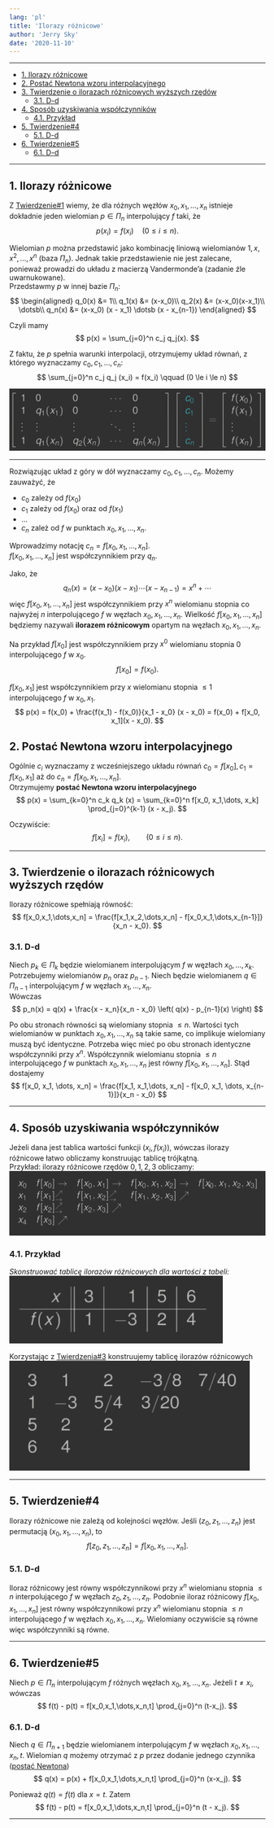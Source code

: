 ```yaml
---
lang: 'pl'
title: 'Ilorazy różnicowe'
author: 'Jerry Sky'
date: '2020-11-10'
---
```


---

- [1. Ilorazy różnicowe](#1-ilorazy-różnicowe)
- [2. Postać Newtona wzoru interpolacyjnego](#2-postać-newtona-wzoru-interpolacyjnego)
- [3. Twierdzenie o ilorazach różnicowych wyższych rzędów](#3-twierdzenie-o-ilorazach-różnicowych-wyższych-rzędów)
    - [3.1. D-d](#31-d-d)
- [4. Sposób uzyskiwania współczynników](#4-sposób-uzyskiwania-współczynników)
    - [4.1. Przykład](#41-przykład)
- [5. Twierdzenie#4](#5-twierdzenie4)
    - [5.1. D-d](#51-d-d)
- [6. Twierdzenie#5](#6-twierdzenie5)
    - [6.1. D-d](#61-d-d)

---

## 1. Ilorazy różnicowe

Z [Twierdzenie#1](interpolacja-za-pomocą-wielomianów.md#2-twierdzenie1) wiemy, że dla różnych węzłów $x_0, x_1, \dots, x_n$ istnieje dokładnie jeden wielomian $p \in \Pi_n$ interpolujący $f$ taki, że
$$
p(x_i) = f(x_i) \quad (0 \le i \le n).
$$

Wielomian $p$ można przedstawić jako kombinację liniową wielomianów $1,x,x^2, \dots, x^n$ (baza $\Pi_n$). Jednak takie przedstawienie nie jest zalecane, ponieważ prowadzi do układu z macierzą Vandermonde’a (zadanie źle uwarnukowane).\
Przedstawmy $p$ w innej bazie $\Pi_n$:
$$
\begin{aligned}
    q_0(x) &= 1\\
    q_1(x) &= (x-x_0)\\
    q_2(x) &= (x-x_0)(x-x_1)\\
    \dotsb\\
    q_n(x) &= (x-x_0) (x - x_1) \dotsb (x - x_{n-1})
\end{aligned}
$$

Czyli mamy
$$
p(x) = \sum_{j=0}^n c_j q_j(x).
$$

Z faktu, że $p$ spełnia warunki interpolacji, otrzymujemy układ równań, z którego wyznaczamy $c_0, c_1, \dots, c_n$:
$$
\sum_{j=0}^n c_j q_j (x_i) = f(x_i) \qquad (0 \le i \le n)
$$

![](ilorazy-różnicowe-układ-równań.png)

---

Rozwiązując układ z góry w dół wyznaczamy $c_0, c_1, \dots, c_n$. Możemy zauważyć, że
- $c_0$ zależy od $f(x_0)$
- $c_1$ zależy od $f(x_0)$ oraz od $f(x_1)$
- $\dots$
- $c_n$ zależ od $f$ w punktach $x_0, x_1, \dots, x_n$.

Wprowadzimy notację $c_n = f[x_0, x_1, \dots, x_n]$.\
$f[x_0,x_1,\dots,x_n]$ jest współczynnikiem przy $q_n$.

Jako, że
$$
q_n(x) = (x - x_0) (x - x_1) \dotsb (x - x_{n-1}) = x^n + \dotsb
$$
więc $f[x_0, x_1, \dots, x_n]$ jest współczynnikiem przy $x^n$ wielomianu stopnia co najwyżej $n$ interpolującego $f$ w węzłach $x_0, x_1, \dots, x_n$. Wielkość $f[x_0, x_1, \dots, x_n]$ będziemy nazywali
**ilorazem różnicowym** opartym na węzłach $x_0, x_1, \dots, x_n$.

Na przykład $f[x_0]$ jest współczynnikiem przy $x^0$ wielomianu stopnia $0$ interpolującego $f$ w $x_0$.
$$
f[x_0] = f(x_0).
$$

$f[x_0, x_1]$ jest współczynnikiem przy $x$ wielomianu stopnia $\le 1$ interpolującego $f$ w $x_0, x_1$.
$$
p(x) = f(x_0) + \frac{f(x_1) - f(x_0)}{x_1 - x_0} (x - x_0) = f(x_0) + f[x_0, x_1](x - x_0).
$$

## 2. Postać Newtona wzoru interpolacyjnego

Ogólnie $c_i$ wyznaczamy z wcześniejszego układu równań $c_0 = f[x_0], c_1 = f[x_0, x_1]$ aż do $c_n = f[x_0, x_1, \dots, x_n]$.\
Otrzymujemy **postać Newtona wzoru interpolacyjnego**
$$
p(x) = \sum_{k=0}^n c_k q_k (x) = \sum_{k=0}^n f[x_0, x_1,\dots, x_k] \prod_{j=0}^{k-1} (x - x_j).
$$

Oczywiście:
$$
f[x_i] = f(x_i), \qquad (0 \le i \le n).
$$

---

## 3. Twierdzenie o ilorazach różnicowych wyższych rzędów

Ilorazy różnicowe spełniają równość:
$$
f[x_0,x_1,\dots,x_n] = \frac{f[x_1,x_2,\dots,x_n] - f[x_0,x_1,\dots,x_{n-1}]}{x_n - x_0}.
$$

### 3.1. D-d

Niech $p_k \in \Pi_k$ będzie wielomianem interpolującym $f$ w węzłach $x_0, \dots, x_k$. Potrzebujemy wielomianów $p_n$ oraz $p_{n-1}$. Niech będzie wielomianem $q \in \Pi_{n-1}$ interpolującym $f$ w węzłach $x_1,\dots,x_n$.\
Wówczas
$$
p_n(x) = q(x) + \frac{x - x_n}{x_n - x_0} \left( q(x) - p_{n-1}(x) \right)
$$

Po obu stronach równości są wielomiany stopnia $\le n$. Wartości tych wielomianów w punktach $x_0, x_1, \dots, x_n$ są takie same, co implikuje wielomiany muszą być identyczne. Potrzeba więc mieć po obu stronach identyczne współczynniki przy $x^n$. Współczynnik wielomianu stopnia $\le n$ interpolującego $f$ w punktach $x_0, x_1, \dots, x_n$ jest równy $f[x_0, x_1, \dots, x_n]$. Stąd dostajemy
$$
f[x_0, x_1, \dots, x_n] = \frac{f[x_1, x_1,\dots, x_n] - f[x_0, x_1, \dots, x_{n-1}]}{x_n - x_0}
$$

---

## 4. Sposób uzyskiwania współczynników

Jeżeli dana jest tablica wartości funkcji $(x_i, f(x_i))$, wówczas ilorazy różnicowe łatwo obliczamy konstruując tablicę trójkątną.\
Przykład: ilorazy różnicowe rzędów $0,1,2,3$ obliczamy:\
![](ilorazy-różnicowe-przykład-współczynniki.png)

### 4.1. Przykład

*Skonstruować tablicę ilorazów różnicowych dla wartości z tabeli:*\
![](ilorazy-różnicowe-tabela-przykład.png)

Korzystając z [Twierdzenia#3](#3-twierdzenie-o-ilorazach-różnicowych-wyższych-rzędów) konstruujemy tablicę ilorazów różnicowych\
![](iloraz-różnicowe-tabela-przykład-2.png)

---

## 5. Twierdzenie#4

Ilorazy różnicowe nie zależą od kolejności węzłów. Jeśli $(z_0,z_1, \dots, z_n)$ jest permutacją $(x_0, x_1, \dots, x_n)$, to
$$
f[z_0,z_1,\dots,z_n] = f[x_0,x_1,\dots,x_n].
$$

### 5.1. D-d

Iloraz różnicowy jest równy współczynnikowi przy $x^n$ wielomianu stopnia $\le n$ interpolującego $f$ w węzłach $z_0,z_1,\dots,z_n$. Podobnie iloraz różnicowy $f[x_0,x_1,\dots,x_n]$ jest równy współczynnikowi przy $x^n$ wielomianu stopnia $\le n$ interpolującego $f$ w węzłach $x_0,x_1,\dots,x_n$. Wielomiany oczywiście są równe więc współczynniki są równe.

---

## 6. Twierdzenie#5

Niech $p \in \Pi_n$ interpolującym $f$ różnych węzłach $x_0,x_1,\dots,x_n$. Jeżeli $t \neq x_i$, wówczas
$$
f(t) - p(t) = f[x_0,x_1,\dots,x_n,t] \prod_{j=0}^n (t-x_j).
$$

### 6.1. D-d

Niech $q \in \Pi_{n+1}$ będzie wielomianem interpolującym $f$ w węzłach $x_0,x_1,\dots,x_n,t$. Wielomian $q$ możemy otrzymać z $p$ przez dodanie jednego czynnika ([postać Newtona](#2-postać-newtona-wzoru-interpolacyjnego))
$$
q(x) = p(x) + f[x_0,x_1,\dots,x_n,t] \prod_{j=0}^n (x-x_j).
$$

Ponieważ $q(t) = f(t)$ dla $x = t$. Zatem
$$
f(t) - p(t) = f[x_0,x_1,\dots,x_n,t] \prod_{j=0}^n (t - x_j).
$$

---
